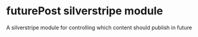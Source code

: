 # futurePost silverstripe module
A silverstripe module for controlling which content should publish in future
